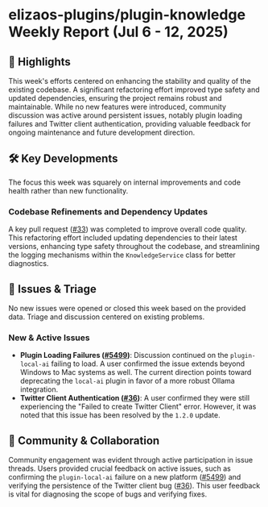 # elizaos-plugins/plugin-knowledge Weekly Report (Jul 6 - 12, 2025)

## 🚀 Highlights
This week's efforts centered on enhancing the stability and quality of the existing codebase. A significant refactoring effort improved type safety and updated dependencies, ensuring the project remains robust and maintainable. While no new features were introduced, community discussion was active around persistent issues, notably plugin loading failures and Twitter client authentication, providing valuable feedback for ongoing maintenance and future development direction.

## 🛠️ Key Developments
The focus this week was squarely on internal improvements and code health rather than new functionality.

### Codebase Refinements and Dependency Updates
A key pull request ([#33](https://github.com/elizaos-plugins/plugin-knowledge/pull/33)) was completed to improve overall code quality. This refactoring effort included updating dependencies to their latest versions, enhancing type safety throughout the codebase, and streamlining the logging mechanisms within the `KnowledgeService` class for better diagnostics.

## 🐛 Issues & Triage
No new issues were opened or closed this week based on the provided data. Triage and discussion centered on existing problems.

### New & Active Issues
- **Plugin Loading Failures ([#5499](https://github.com/elizaos-plugins/plugin-knowledge/issues/5499))**: Discussion continued on the `plugin-local-ai` failing to load. A user confirmed the issue extends beyond Windows to Mac systems as well. The current direction points toward deprecating the `local-ai` plugin in favor of a more robust Ollama integration.
- **Twitter Client Authentication ([#36](https://github.com/elizaos-plugins/plugin-knowledge/issues/36))**: A user confirmed they were still experiencing the "Failed to create Twitter Client" error. However, it was noted that this issue has been resolved by the `1.2.0` update.

## 💬 Community & Collaboration
Community engagement was evident through active participation in issue threads. Users provided crucial feedback on active issues, such as confirming the `plugin-local-ai` failure on a new platform ([#5499](https://github.com/elizaos-plugins/plugin-knowledge/issues/5499)) and verifying the persistence of the Twitter client bug ([#36](https://github.com/elizaos-plugins/plugin-knowledge/issues/36)). This user feedback is vital for diagnosing the scope of bugs and verifying fixes.